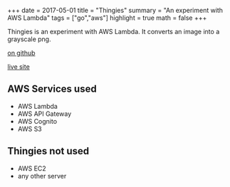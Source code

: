 +++
date = 2017-05-01
title = "Thingies"
summary = "An experiment with AWS Lambda"
tags = ["go","aws"]
highlight = true
math = false
+++

Thingies is an experiment with AWS Lambda. It converts an image into a grayscale png.

[on github](https://github.com/alexd765/thingies)

[live site](http://stuffthingy.com)

## AWS Services used

* AWS Lambda
* AWS API Gateway
* AWS Cognito
* AWS S3

## Thingies not used

* AWS EC2
* any other server
